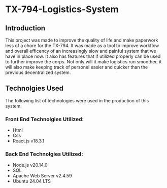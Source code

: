 # TX-794-Logistics-System

## Introduction
This project was made to improve the quality of life and make paperwork less of a chore for the TX-794. It was made as a tool to improve workflow and overall efficency of an increasingly slow and painful system that we have in place now. It also has features that if utilized properly can be used to further improve the corps. Not only will it make logistics run smoother, it will also make keeping track of personel easier and quicker than the previous decentralized system.

## Technolgies Used
The following list of technologies were used in the production of this system:

### Front End Technolgies Utilized:
- Html 
- Css 
- React.js v18.3.1

### Back End Technolgies Utilized:
- Node.js v20.14.0
- SQL
- Apache Web Server v2.4.59
- Ubuntu 24.04 LTS
